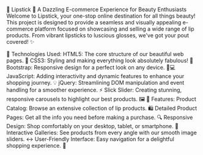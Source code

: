 💄 Lipstick 💋
A Dazzling E-commerce Experience for Beauty Enthusiasts
Welcome to Lipstick, your one-stop online destination for all things beauty! This project is designed to provide a seamless and visually appealing e-commerce platform focused on showcasing and selling a wide range of lip products. From vibrant lipsticks to luscious glosses, we've got your pout covered! ✨

🚀 Technologies Used:
HTML5: The core structure of our beautiful web pages. 🧱
CSS3: Styling and making everything look absolutely fabulous! 🎨
Bootstrap: Responsive design for a perfect look on any device. 📱💻
JavaScript: Adding interactivity and dynamic features to enhance your shopping journey. 💡
jQuery: Streamlining DOM manipulation and event handling for a smoother experience. ⚡
Slick Slider: Creating stunning, responsive carousels to highlight our best products. 🖼️
🌟 Features:
Product Catalog: Browse an extensive collection of lip products. 🛍️
Detailed Product Pages: Get all the info you need before making a purchase. 🔍
Responsive Design: Shop comfortably on your desktop, tablet, or smartphone. 💖
Interactive Galleries: See products from every angle with our smooth image sliders. ↔️
User-Friendly Interface: Easy navigation for a delightful shopping experience. 🥳
